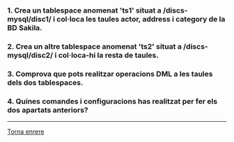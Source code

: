### 1. Crea un tablespace anomenat 'ts1' situat a /discs-mysql/disc1/ i col·loca les taules actor, address i category de la BD Sakila.  

### 2. Crea un altre tablespace anomenat 'ts2' situat a /discs-mysql/disc2/ i col·loca-hi la resta de taules.  

### 3. Comprova que pots realitzar operacions DML a les taules dels dos tablespaces.  

### 4. Quines comandes i configuracions has realitzat per fer els dos apartats anteriors?  

  
***
[Torna enrere](https://github.com/Josep88/MP10UF2-A3)
